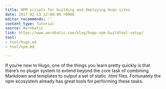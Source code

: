 ```yaml
---
title: NPM scripts for building and deploying Hugo sites
date: 2017-02-13 12:00:00 +0000
editor_recommends: ''
content_type: Tutorial
source: Aerobatic
link: https://www.aerobatic.com/blog/hugo-npm-buildtool-setup/
tool:
- tool/hugo.md
- tool/npm.md

---
```

If you’re new to Hugo, one of the things you learn pretty quickly is that there’s no plugin system to extend beyond the core task of combining Markdown and templates to output a set of static .html files. Fortunately the npm ecosystem already has great tools for performing these tasks.
